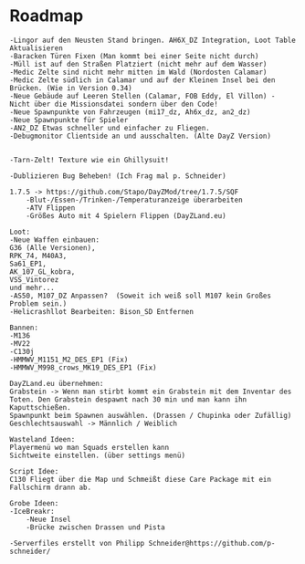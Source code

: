 Roadmap
==========

	-Lingor auf den Neusten Stand bringen. AH6X_DZ Integration, Loot Table Aktualisieren
	-Baracken Türen Fixen (Man kommt bei einer Seite nicht durch)
	-Müll ist auf den Straßen Platziert (nicht mehr auf dem Wasser)
	-Medic Zelte sind nicht mehr mitten im Wald (Nordosten Calamar)
	-Medic Zelte südlich in Calamar und auf der Kleinen Insel bei den Brücken. (Wie in Version 0.34)
	-Neue Gebäude auf Leeren Stellen (Calamar, FOB Eddy, El Villon) - Nicht über die Missionsdatei sondern über den Code!
	-Neue Spawnpunkte von Fahrzeugen (mi17_dz, Ah6x_dz, an2_dz)
	-Neue Spawnpunkte für Spieler
	-AN2_DZ Etwas schneller und einfacher zu Fliegen.
	-Debugmonitor Clientside an und ausschalten. (Alte DayZ Version)


	-Tarn-Zelt! Texture wie ein Ghillysuit!

	-Dublizieren Bug Beheben! (Ich Frag mal p. Schneider)

	1.7.5 -> https://github.com/Stapo/DayZMod/tree/1.7.5/SQF
		-Blut-/Essen-/Trinken-/Temperaturanzeige überarbeiten
		-ATV Flippen
		-Größes Auto mit 4 Spielern Flippen (DayZLand.eu)

	Loot:
	-Neue Waffen einbauen: 
	G36 (Alle Versionen), 
	RPK_74, M40A3, 
	Sa61_EP1, 
	AK_107_GL_kobra, 
	VSS_Vintorez
	und mehr...
	-AS50, M107_DZ Anpassen?  (Soweit ich weiß soll M107 kein Großes Problem sein.)
	-Helicrashllot Bearbeiten: Bison_SD Entfernen

	Bannen:
	-M136
	-MV22
	-C130j 
	-HMMWV_M1151_M2_DES_EP1 (Fix)
	-HMMWV_M998_crows_MK19_DES_EP1 (Fix)

	DayZLand.eu übernehmen:
	Grabstein -> Wenn man stirbt kommt ein Grabstein mit dem Inventar des Toten. Den Grabstein despawnt nach 30 min und man kann ihn Kaputtschießen.
	Spawnpunkt beim Spawnen auswählen. (Drassen / Chupinka oder Zufällig)
	Geschlechtsauswahl -> Männlich / Weiblich

	Wasteland Ideen:
	Playermenü wo man Squads erstellen kann
	Sichtweite einstellen. (über settings menü)

	Script Idee:
	C130 Fliegt über die Map und Schmeißt diese Care Package mit ein Fallschirm drann ab.

	Grobe Ideen:
	-IceBreakr:
  		-Neue Insel
		-Brücke zwischen Drassen und Pista

	-Serverfiles erstellt von Philipp Schneider@https://github.com/p-schneider/
